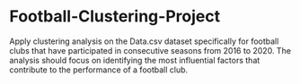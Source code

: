 # Football-Clustering-Project
Apply clustering analysis on the Data.csv dataset specifically for football clubs that have participated in consecutive seasons from 2016 to 2020. The analysis should focus on identifying the most influential factors that contribute to the performance of a football club.

